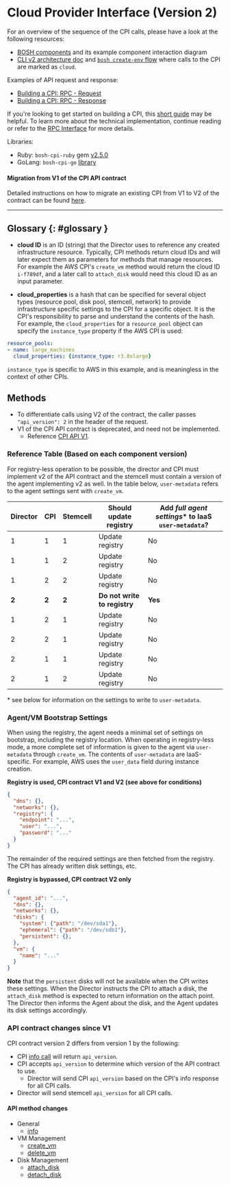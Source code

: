 # Cloud Provider Interface (Version 2)

For an overview of the sequence of the CPI calls, please have a look at the following resources:

- [BOSH components](bosh-components.md) and its example component interaction diagram
- [CLI v2 architecture doc](https://github.com/cloudfoundry/bosh-cli/blob/master/docs/architecture.md#deploy-command-flow) and [`bosh create-env` flow](https://github.com/cloudfoundry/bosh-init/blob/master/docs/init-cli-flow.png) where calls to the CPI are marked as `cloud`.

Examples of API request and response:

- [Building a CPI: RPC - Request](https://bosh.io/docs/build-cpi.html#request)
- [Building a CPI: RPC - Response](https://bosh.io/docs/build-cpi.html#response)


If you're looking to get started on building a CPI, this [short guide](build-cpi.md) may be helpful. To learn more about the technical implementation, continue reading or refer to the [RPC Interface](cpi-api-rpc.md) for more details.


Libraries:

- Ruby: `bosh-cpi-ruby` gem [v2.5.0](https://github.com/cloudfoundry/bosh-cpi-ruby/releases/tag/v2.5.0)
- GoLang: `bosh-cpi-go` [library](https://github.com/cppforlife/bosh-cpi-go)

#### Migration from V1 of the CPI API contract

Detailed instructions on how to migrate an existing CPI from V1 to V2 of the contract can be found [here](cpi-api-v2-migration-guide.md).

---

## Glossary {: #glossary }

- **cloud ID** is an ID (string) that the Director uses to reference any created infrastructure resource. Typically, CPI methods return cloud IDs and will later expect them as parameters for methods that manage resources. For example the AWS CPI's `create_vm` method would return the cloud ID `i-f789df`, and a later call to `attach_disk` would need this cloud ID as an input parameter.

- **cloud_properties** is a hash that can be specified for several object types (resource pool, disk pool, stemcell, network) to provide infrastructure specific settings to the CPI for a specific object. It is the CPI's responsibility to parse and understand the contents of the hash. For example, the `cloud_properties` for a `resource_pool` object can specify the `instance_type` property if the AWS CPI is used:

```yaml
resource_pools:
- name: large_machines
  cloud_properties: {instance_type: r3.8xlarge}
```
`instance_type` is specific to AWS in this example, and is meaningless in the context of other CPIs.


## Methods

- To differentiate calls using V2 of the contract, the caller passes `"api_version": 2` in the header of the request.
- V1 of the CPI API contract is deprecated, and need not be implemented.
    - Reference [CPI API V1](cpi-api-v1.md).

### Reference Table (Based on each component version)

For registry-less operation to be possible, the director and CPI must implement v2 of the API contract and the stemcell must contain a version of the agent implementing v2 as well. In the table below, `user-metadata` refers to the agent settings sent with `create_vm`.

| Director | CPI | Stemcell  | Should update registry   | Add *full agent settings** to IaaS `user-metadata`?   |
|----------|-----|-----------|----------------------|---|
| 1  | 1  | 1  | Update registry | No |
| 1  | 1  | 2  | Update registry | No |
| 1  | 2  | 2  | Update registry | No |
| **2**  | **2**  | **2**  | **Do not write to registry** | **Yes** |
| 1  | 2  | 1  | Update registry | No |
| 2  | 2  | 1  | Update registry | No |
| 2  | 1  | 1  | Update registry | No |
| 2  | 1  | 2  | Update registry | No |

\* see below for information on the settings to write to `user-metadata`.

### Agent/VM Bootstrap Settings

When using the registry, the agent needs a minimal set of settings on bootstrap, including the registry location. When operating in registry-less mode, a more complete set of information is given to the agent via `user-metadata` through `create_vm`. The contents of `user-metadata` are IaaS-specific. For example, AWS uses the `user_data` field during instance creation.

**Registry is used, CPI contract V1 and V2 (see above for conditions)**
```json
{
  "dns": {},
  "networks": {},
  "registry": {
    "endpoint": "...",
    "user": "...",
    "password": "..."
  }
}
```
The remainder of the required settings are then fetched from the registry. The CPI has already written disk settings, etc.

**Registry is bypassed, CPI contract V2 only**
```json
{
  "agent_id": "...",
  "dns": {},
  "networks": {},
  "disks": {
    "system": {"path": "/dev/sda1"},
    "ephemeral": {"path": "/dev/sdb1"},
    "persistent": {},
  },
  "vm": {
    "name": "..."
  }
}
```
**Note** that the `persistent` disks will not be available when the CPI writes these settings. When the Director instructs the CPI to attach a disk, the `attach_disk` method is expected to return information on the attach point. The Director then informs the Agent about the disk, and the Agent updates its disk settings accordingly.

### API contract changes since V1

CPI contract version 2 differs from version 1 by the following:

- CPI [info call](cpi-api-v2-method/info.md) will return `api_version`.
- CPI accepts `api_version` to determine which version of the API contract to use.
    - Director will send CPI `api_version` based on the CPI's info response for all CPI calls.
- Director will send stemcell `api_version` for all CPI calls.

#### API method changes

* General
    * [info](cpi-api-v2-method/info.md)
* VM Management
    * [create_vm](cpi-api-v2-method/create-vm.md)
    * [delete_vm](cpi-api-v2-method/delete-vm.md)
* Disk Management
    * [attach_disk](cpi-api-v2-method/attach-disk.md)
    * [detach_disk](cpi-api-v2-method/detach-disk.md)

